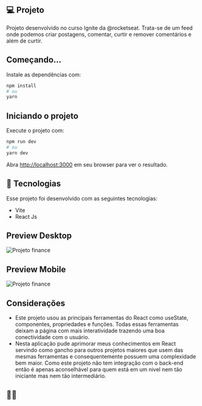 ## 💻 Projeto

Projeto desenvolvido no curso Ignite da @rocketseat. Trata-se de um feed onde podemos criar postagens, comentar, curtir e remover comentários e além de curtir.

## Começando...

Instale as dependências com:

```bash
npm install
# ou
yarn 
```

## Iniciando o projeto

Execute o projeto com:

```bash
npm run dev
# ou
yarn dev
```

Abra [http://localhost:3000](http://localhost:3000) em seu browser para ver o resultado.

## 🚀 Tecnologias

Esse projeto foi desenvolvido com as seguintes tecnologias:

- Vite
- React Js

## Preview Desktop 

![Projeto finance]([/github/desktop.png](https://github.com/robsu17/ignite-feed/assets/105562688/79e6306a-589c-4248-b2b7-4a32d0251290))

## Preview Mobile 

![Projeto finance](/github/mobile.png)

## Considerações

- Este projeto usou as principais ferramentas do React como useState, componentes, propriedades e funções. Todas essas ferramentas deixam a página com mais interatividade trazendo uma boa conectividade com o usuário. 
- Nesta aplicação pude aprimorar meus conhecimentos em React servindo como gancho para outros projetos maiores que usem das mesmas ferramentas e consequentemente possuem uma complexidade bem maior. Como este projeto não tem integração com o back-end então é apenas aconselhável para quem está em um nivel nem tão iniciante mas nem tão intermediário.

## 🚀🚀



